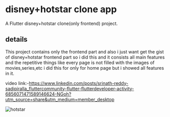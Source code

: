 # disney+hotstar clone app

A Flutter disney+hotstar clone(only frontend) project.

## details

This project contains only the frontend part and also i just want get the gist of disney+hotstar frontend part so i did this and it consists all main features and the repetitive things like every page is not filled with the images of movies,series,etc i did this for only for home page but i showed all features in it.

video link:-https://www.linkedin.com/posts/srinath-reddy-sadipiralla_fluttercommunity-flutter-flutterdeveloper-activity-6856071471589146624-NGoh?utm_source=share&utm_medium=member_desktop

![hotstar](https://user-images.githubusercontent.com/92505747/192906781-025dab23-6711-4816-93e0-ad65ef8a84a2.png)
